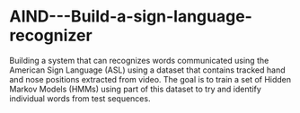 # AIND---Build-a-sign-language-recognizer
Building a system that can recognizes words communicated using the American Sign Language (ASL) using a dataset that contains tracked hand and nose positions extracted from video.  The goal is to train a set of Hidden Markov Models (HMMs) using part of this dataset to try and identify individual words from test sequences.
